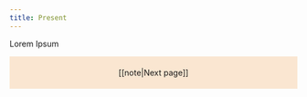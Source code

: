 ```yaml
---
title: Present
---
```

Lorem Ipsum

<p style="text-align: center; background-color: #fae6d1; padding: 20px">[[note|Next page]]</p>